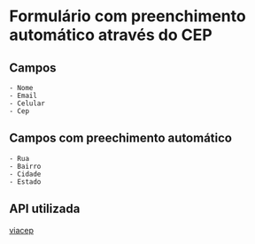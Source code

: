 # Formulário com preenchimento automático através do CEP

## Campos

	- Nome 
	- Email 
	- Celular 
	- Cep  

## Campos com preechimento automático

	- Rua
	- Bairro
	- Cidade  
	- Estado

## API utilizada

[viacep](https://viacep.com.br/)